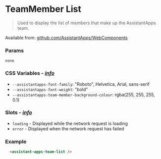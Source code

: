 # TeamMember List

> Used to display the list of members that make up the AssistantApps team.

Available from: [github.com/AssistantApps/WebComponents](https://github.com/AssistantApps/WebComponents)

### Params
`none`

### CSS Variables - _[ info](/components/web/general?id=css-variables)_
- `--assistantapps-font-family`: "Roboto", Helvetica, Arial, sans-serif
- `--assistantapps-font-weight`: "bold"
- `--assistantapps-team-member-background-colour`: rgba(255, 255, 255, 0.1)

### Slots - _[ info](/components/web/general?id=slots)_
- `loading` - Displayed while the network request is loading
- `error` - Displayed when the network request has failed

### Example

```html
  <assistant-apps-team-list />
```
<assistant-apps-team-list />
